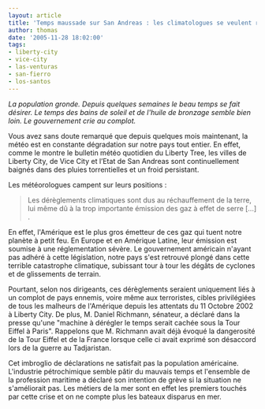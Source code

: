 ```yaml
---
layout: article
title: 'Temps maussade sur San Andreas : les climatologues se veulent rassurants'
author: thomas
date: '2005-11-28 18:02:00'
tags:
- liberty-city
- vice-city
- las-venturas
- san-fierro
- los-santos
---
```


_La population gronde. Depuis quelques semaines le beau temps se fait désirer. Le temps des bains de soleil et de l'huile de bronzage semble bien loin. Le gouvernement crie au complot._

Vous avez sans doute remarqué que depuis quelques mois maintenant, la météo est en constante dégradation sur notre pays tout entier. En effet, comme le montre le bulletin météo quotidien du Liberty Tree, les villes de Liberty City, de Vice City et l’Etat de San Andreas sont continuellement baignés dans des pluies torrentielles et un froid persistant.

Les météorologues campent sur leurs positions :

> Les dérèglements climatiques sont dus au réchauffement de la terre, lui même dû à la trop importante émission des gaz à effet de serre [...] .

En effet, l'Amérique est le plus gros émetteur de ces gaz qui tuent notre planète à petit feu. En Europe et en Amérique Latine, leur émission est soumise à une réglementation sévère. Le gouvernement américain n'ayant pas adhéré à cette législation, notre pays s'est retrouvé plongé dans cette terrible catastrophe climatique, subissant tour à tour les dégâts de cyclones et de glissements de terrain.

Pourtant, selon nos dirigeants, ces dérèglements seraient uniquement liés à un complot de pays ennemis, voire même aux terroristes, cibles privilégiées de tous les malheurs de l'Amérique depuis les attentats du 11 Octobre 2002 à Liberty City. De plus, M. Daniel Richmann, sénateur, a déclaré dans la presse qu'une "machine à dérégler le temps serait cachée sous la Tour Eiffel à Paris". Rappelons que M. Richmann avait déjà évoqué la dangerosité de la Tour Eiffel et de la France lorsque celle ci avait exprimé son désaccord lors de la guerre au Tadjaristan.

Cet imbroglio de déclarations ne satisfait pas la population américaine. L'industrie pétrochimique semble pâtir du mauvais temps et l'ensemble de la profession maritime a déclaré son intention de grève si la situation ne s'améliorait pas. Les métiers de la mer sont en effet les premiers touchés par cette crise et on ne compte plus les bateaux disparus en mer.